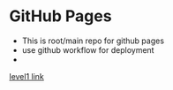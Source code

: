 # GitHub Pages
- This is root/main repo for github pages
- use github workflow for deployment
- 
[level1 link]( /level1 )
